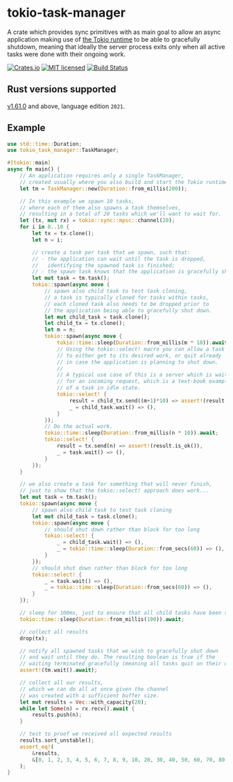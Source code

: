 # tokio-task-manager

A crate which provides sync primitives with as main goal
to allow an async application making use of [the Tokio runtime](https://tokio.rs/)
to be able to gracefully shutdown, meaning that ideally the server process exits
only when all active tasks were done with their ongoing work.

[![Crates.io][crates-badge]][crates-url]
[![MIT licensed][mit-badge]][mit-url]
[![Build Status][actions-badge]][actions-url]

[crates-badge]: https://img.shields.io/crates/v/tokio-task-manager.svg
[crates-url]: https://crates.io/crates/tokio-task-manager
[mit-badge]: https://img.shields.io/badge/license-MIT-blue.svg
[mit-url]: https://github.com/ota-insight/tokio-task-manager/blob/master/LICENSE
[actions-badge]: https://github.com/ota-insight/tokio-task-manager/workflows/CI/badge.svg
[actions-url]: https://github.com/ota-insight/tokio-task-manager/actions?query=workflow%3ACI+branch%main

## Rust versions supported

[v1.61.0](https://blog.rust-lang.org/2022/05/19/Rust-1.61.0.html) and above,
language edition `2021`.

## Example

```rust
use std::time::Duration;
use tokio_task_manager::TaskManager;

#[tokio::main]
async fn main() {
    // An application requires only a single TaskManager,
    // created usually where you also build and start the Tokio runtime.
    let tm = TaskManager::new(Duration::from_millis(200));

    // In this example we spawn 10 tasks,
    // where each of them also spawns a task themselves,
    // resulting in a total of 20 tasks which we'll want to wait for.
    let (tx, mut rx) = tokio::sync::mpsc::channel(20);
    for i in 0..10 {
        let tx = tx.clone();
        let n = i;

        // create a task per task that we spawn, such that:
        // - the application can wait until the task is dropped,
        //   identifying the spawned task is finished;
        // - the spawn task knows that the application is gracefully shutting down (.wait);
        let mut task = tm.task();
        tokio::spawn(async move {
            // spawn also child task to test task cloning,
            // a task is typically cloned for tasks within tasks,
            // each cloned task also needs to be dropped prior to
            // the application being able to gracefully shut down.
            let mut child_task = task.clone();
            let child_tx = tx.clone();
            let m = n;
            tokio::spawn(async move {
                tokio::time::sleep(Duration::from_millis(m * 10)).await;
                // Using the tokio::select! macro you can allow a task
                // to either get to its desired work, or quit already
                // in case the application is planning to shut down.
                //
                // A typical use case of this is a server which is waiting
                // for an incoming request, which is a text-book example
                // of a task in idle state.
                tokio::select! {
                    result = child_tx.send((m+1)*10) => assert!(result.is_ok()),
                    _ = child_task.wait() => (),
                }
            });
            // Do the actual work.
            tokio::time::sleep(Duration::from_millis(n * 10)).await;
            tokio::select! {
                result = tx.send(n) => assert!(result.is_ok()),
                _ = task.wait() => (),
            }
        });
    }

    // we also create a task for something that will never finish,
    // just to show that the tokio::select! approach does work...
    let mut task = tm.task();
    tokio::spawn(async move {
        // spawn also child task to test task cloning
        let mut child_task = task.clone();
        tokio::spawn(async move {
            // should shut down rather than block for too long
            tokio::select! {
                _ = child_task.wait() => (),
                _ = tokio::time::sleep(Duration::from_secs(60)) => (),
            }
        });
        // should shut down rather than block for too long
        tokio::select! {
            _ = task.wait() => (),
            _ = tokio::time::sleep(Duration::from_secs(60)) => (),
        }
    });

    // sleep for 100ms, just to ensure that all child tasks have been spawned as well
    tokio::time::sleep(Duration::from_millis(100)).await;

    // collect all results
    drop(tx);

    // notify all spawned tasks that we wish to gracefully shut down
    // and wait until they do. The resulting boolean is true if the
    // waiting terminated gracefully (meaning all tasks quit on their own while they were idle).
    assert!(tm.wait().await);

    // collect all our results,
    // which we can do all at once given the channel
    // was created with a sufficient buffer size.
    let mut results = Vec::with_capacity(20);
    while let Some(n) = rx.recv().await {
        results.push(n);
    }

    // test to proof we received all expected results
    results.sort_unstable();
    assert_eq!(
        &results,
        &[0, 1, 2, 3, 4, 5, 6, 7, 8, 9, 10, 20, 30, 40, 50, 60, 70, 80, 90, 100]
    );
}
```

